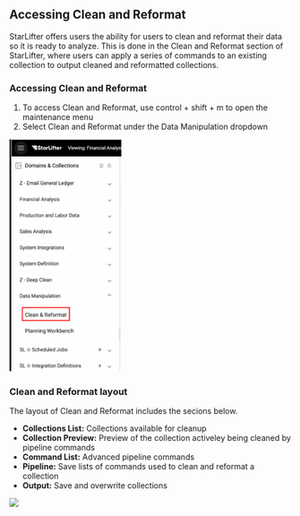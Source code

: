 ## Accessing Clean and Reformat
StarLifter offers users the ability for users to clean and reformat their data so it is ready to analyze. This is done in the Clean and Reformat section of StarLifter, where users can apply a series of commands to an existing collection to output cleaned and reformatted collections.

### Accessing Clean and Reformat
1. To access Clean and Reformat, use control + shift + m to open the maintenance menu
2. Select Clean and Reformat under the Data Manipulation dropdown

<img src="../assets/access_clean_and_reformat_matt.png"  style="width:200px" class="border"></img>


### Clean and Reformat layout
The layout of Clean and Reformat includes the secions below.

* **Collections List:** Collections available for cleanup
* **Collection Preview:** Preview of the collection activeley being cleaned by pipeline commands
* **Command List:** Advanced pipeline commands
* **Pipeline:**  Save lists of commands used to clean and reformat a collection
* **Output:** Save and overwrite collections

<img src="../assets/..."  style="width:800px" class="border"></img>
